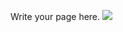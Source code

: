 <!-- 
.. title: Gender by Date of Birth
.. slug: gender-by-date-of-birth
.. date: 2015-06-09 16:29:32 UTC+05:30
.. tags: 
.. category: 
.. link: 
.. description: 
.. type: text
-->

Write your page here.
![](./plots/gender_by_dob.png)
